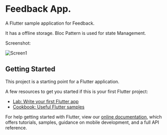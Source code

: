 # Feedback App.

A Flutter sample application for Feedback. 

It has a offline storage.
Bloc Pattern is used for state Management.

Screenshot:

![Screen1](https://user-images.githubusercontent.com/39523018/65383410-dbf6d200-dd32-11e9-98ef-c4c4213e515a.jpeg)



## Getting Started

This project is a starting point for a Flutter application.

A few resources to get you started if this is your first Flutter project:

- [Lab: Write your first Flutter app](https://flutter.dev/docs/get-started/codelab)
- [Cookbook: Useful Flutter samples](https://flutter.dev/docs/cookbook)

For help getting started with Flutter, view our 
[online documentation](https://flutter.dev/docs), which offers tutorials, 
samples, guidance on mobile development, and a full API reference.
